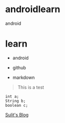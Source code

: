 # androidlearn
android

learn
===

* android

* github

* markdown

> This is a test

```
int a;
String b;
boolean c;
```

[Sulit's Blog](https://sulit.github.io)